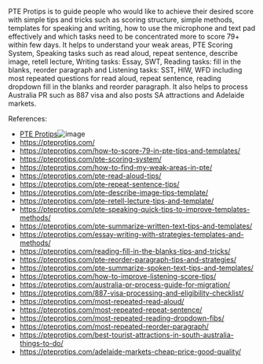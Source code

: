 PTE Protips is to guide people who would like to achieve their desired score with simple tips and tricks such as scoring structure, simple methods, templates for speaking and writing, how to use the microphone and text pad effectively and which tasks need to be concentrated more to score 79+ within few days. It helps to understand your weak areas, PTE Scoring System, Speaking tasks such as read aloud, repeat sentence, describe image, retell lecture, Writing tasks: Essay, SWT, Reading tasks: fill in the blanks, reorder paragraph and Listening tasks: SST, HIW, WFD including most repeated questions for read aloud, repeat sentence, reading dropdown fill in the blanks and reorder paragraph.
It also helps to process Australia PR such as 887 visa and also posts SA attractions and Adelaide markets.

References:
* <a href="https://pteprotips.com" target="_blank">PTE Protips</a>![image](https://user-images.githubusercontent.com/82357545/133952569-c700029d-d8e3-4a74-b90a-f35ca4d4766f.png)
* https://pteprotips.com/
* https://pteprotips.com/how-to-score-79-in-pte-tips-and-templates/
* https://pteprotips.com/pte-scoring-system/
* https://pteprotips.com/how-to-find-my-weak-areas-in-pte/
* https://pteprotips.com/pte-read-aloud-tips/
* https://pteprotips.com/pte-repeat-sentence-tips/
* https://pteprotips.com/pte-describe-image-tips-template/
* https://pteprotips.com/pte-retell-lecture-tips-and-template/
* https://pteprotips.com/pte-speaking-quick-tips-to-improve-templates-methods/
* https://pteprotips.com/pte-summarize-written-text-tips-and-templates/
* https://pteprotips.com/essay-writing-with-strategies-templates-and-methods/
* https://pteprotips.com/reading-fill-in-the-blanks-tips-and-tricks/
* https://pteprotips.com/pte-reorder-paragraph-tips-and-strategies/
* https://pteprotips.com/pte-summarize-spoken-text-tips-and-templates/
* https://pteprotips.com/how-to-improve-listening-score-tips/
* https://pteprotips.com/australia-pr-process-guide-for-migration/
* https://pteprotips.com/887-visa-processing-and-eligibility-checklist/
* https://pteprotips.com/most-repeated-read-aloud/
* https://pteprotips.com/most-repeated-repeat-sentence/
* https://pteprotips.com/most-repeated-reading-dropdown-fibs/
* https://pteprotips.com/most-repeated-reorder-paragraph/
* https://pteprotips.com/best-tourist-attractions-in-south-australia-things-to-do/
* https://pteprotips.com/adelaide-markets-cheap-price-good-quality/
